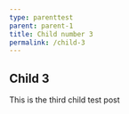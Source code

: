 ```yaml
---
type: parenttest
parent: parent-1
title: Child number 3
permalink: /child-3
---
```


## Child 3

This is the third child test post
